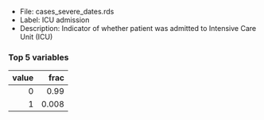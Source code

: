 

* File: cases_severe_dates.rds
* Label: ICU admission
* Description: Indicator of whether patient was admitted to Intensive Care Unit (ICU)

### Top 5 variables
|   value |   frac |
|--------:|-------:|
|       0 |  0.99  |
|       1 |  0.008 |
        